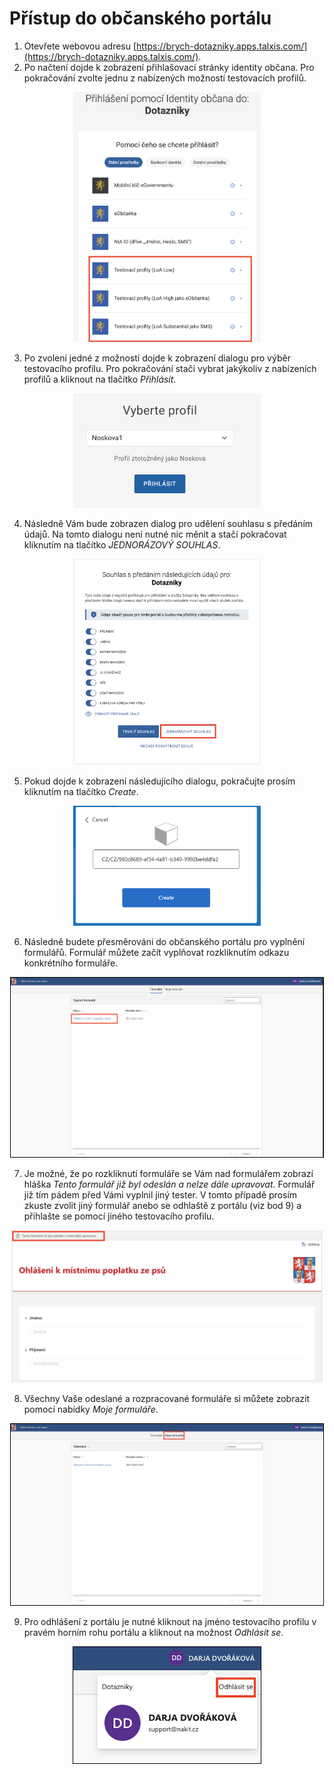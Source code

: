 
<style>
    img[alt=small] { max-width: 300px; }
    img[alt="big"], img[alt="solution"] {
        max-width: 500px;
    }
    .border {
        border: 1px solid black
    }
</style>


# Přístup do občanského portálu

1. Otevřete webovou adresu [https://brych-dotazniky.apps.talxis.com/](https://brych-dotazniky.apps.talxis.com/).
2. Po načtení dojde k zobrazení přihlašovací stránky identity občana. Pro pokračování zvolte jednu z nabízených možností testovacích profilů.

<p align="center">
    <img alt="small" src="image.png"
</p>

3. Po zvolení jedné z možností dojde k zobrazení dialogu pro výběr testovacího profilu. Pro pokračování stačí vybrat jakýkoliv z nabízeních profilů a kliknout na tlačítko *Přihlásit*.

<p align="center">
    <img alt="small" src="image-7.png"
</p>

4. Následně Vám bude zobrazen dialog pro udělení souhlasu s předáním údajů. Na tomto dialogu není nutné nic měnit a stačí pokračovat kliknutím na tlačítko *JEDNORÁZOVÝ SOUHLAS*.

<p align="center">
    <img alt="small" src="image-1.png"
</p>

5. Pokud dojde k zobrazení následujícího dialogu, pokračujte prosím kliknutím na tlačítko *Create*.

<p align="center">
    <img alt="small" src="image-2.png"
</p>

6. Následně budete přesměrováni do občanského portálu pro vyplnění formulářů. Formulář můžete začít vyplňovat rozkliknutím odkazu konkrétního formuláře.

<p align="center">
    <img class="border" alt="big" src="image-3.png"
</p>

7. Je možné, že po rozkliknutí formuláře se Vám nad formulářem zobrazí hláška *Tento formulář již byl odeslán a nelze dále upravovat.* Formulář již tím pádem před Vámi vyplnil jiný tester. V tomto případě prosím zkuste zvolit jiný formulář anebo se odhlaště z portálu (viz bod 9) a přihlašte se pomocí jiného testovacího profilu.

<p align="center">
    <img alt="big" src="image-4.png"
</p>

8. Všechny Vaše odeslané a rozpracované formuláře si můžete zobrazit pomocí nabídky *Moje formuláře*.

<p align="center">
    <img class="border" alt="big" src="image-5.png"
</p>

9. Pro odhlášení z portálu je nutné kliknout na jméno testovacího profilu v pravém horním rohu portálu a kliknout na možnost *Odhlásit se*.

<p align="center">
    <img class="border" alt="small" src="image-6.png"
</p>


   